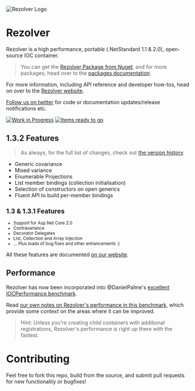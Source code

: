 ![Rezolver Logo](https://raw.githubusercontent.com/ZolutionSoftware/Rezolver/master/doc/Rezolver.Documentation/Content/rz_square_white_on_orange_256x256.png)

Rezolver
========

Rezolver is a high performance, portable (.NetStandard 1.1 & 2.0), open-source IOC container.

> You can get the [Rezolver Package from Nuget](https://www.nuget.org/packages/Rezolver/), and for more 
> packages, head over to the [packages documentation](http://rezolver.co.uk/developers/docs/nuget-packages/index.html).

For more information, including API reference and developer how-tos, head on over to the 
[Rezolver website](http://rezolver.co.uk).

[Follow us on twitter](https://twitter.com/RezolverIOC) for code or documentation updates/release notifications etc.

[![Work in Progress](https://badge.waffle.io/ZolutionSoftware/Rezolver.png?label=in%20progress&title=In%20Progress)](http://waffle.io/ZolutionSoftware/Rezolver) 
[![Items ready to go](https://badge.waffle.io/ZolutionSoftware/Rezolver.png?label=ready&title=Ready)](http://waffle.io/ZolutionSoftware/Rezolver)

## 1.3.2 Features
> As always, for the full list of changes, check out [the version history](https://github.com/ZolutionSoftware/Rezolver/releases).

- Generic covariance
- Mixed variance
- Enumerable Projections
- List member bindings (collection initialisation)
- Selection of constructors on open generics
- Fluent API to build per-member bindings

<small>

## 1.3 & 1.3.1 Features

- Support for Asp.Net Core 2.0
- Contravariance
- Decorator Delegates
- List, Collection and Array injection
- ... Plus loads of bug fixes and other enhancements :)
</small>


All these features are documented [on our website](http://rezolver.co.uk).

## Performance

Rezolver has now been incorporated into @DanielPalme's [excellent IOCPerformance benchmark](http://www.palmmedia.de/Blog/2011/8/30/ioc-container-benchmark-performance-comparison).

Read [our own notes on Rezolver's performance in this benchmark](http://rezolver.co.uk/developers/docs/benchmarks.html), which provide some context on the areas where it can be improved.

> Hint: Unless you're creating child containers with additional registrations, Rezolver's performance is right up there with the fastest.

# Contributing

Feel free to fork this repo, build from the source, and submit pull requests for new functionality or bugfixes!
